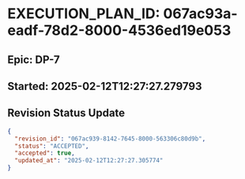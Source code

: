 # EXECUTION_PLAN_ID: 067ac93a-eadf-78d2-8000-4536ed19e053

## Epic: DP-7
## Started: 2025-02-12T12:27:27.279793


## Revision Status Update

```json
{
  "revision_id": "067ac939-8142-7645-8000-563306c80d9b",
  "status": "ACCEPTED",
  "accepted": true,
  "updated_at": "2025-02-12T12:27:27.305774"
}
```
